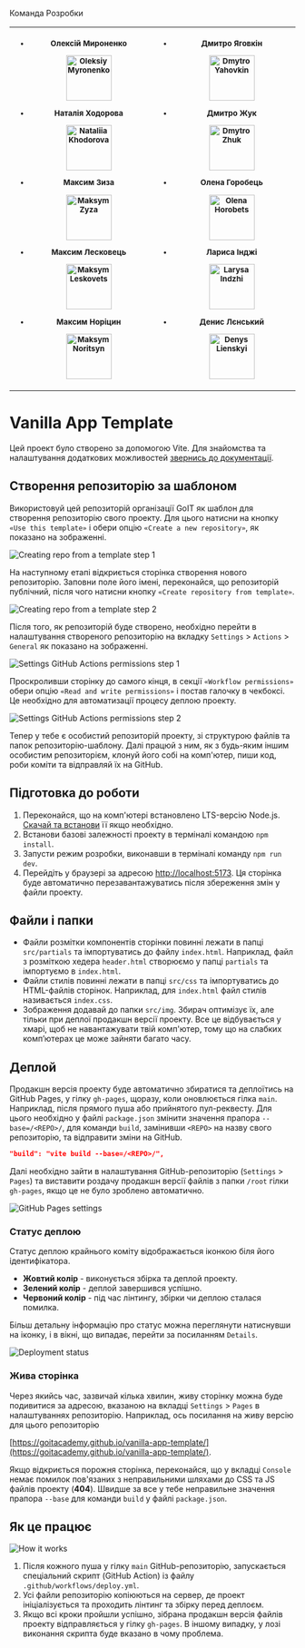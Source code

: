 
Команда Розробки
<table>
<tr>
<th align="center" width="440px">
<p> 
<small>
  <ul>
      <li>
        <p>Олексій Мироненко</p>
        <img
          width="80"
          class="dev-modal-img"
          src="https://github.com/AlexMyron/pixel-compilers/blob/main/src/images/dev-team/Oleksiy_Myronenko.webp"
          alt="Oleksiy Myronenko"
        />
      </li>
      <li>
        <p>Наталія Ходорова</p>
        <img
          width="80"
          src="https://github.com/AlexMyron/pixel-compilers/blob/main/src/images/dev-team/Nataliia_Khodorova.webp"
          alt="Nataliia Khodorova"
        />
      </li>
      <li>
        <p>Максим Зиза</p>
        <img
          width="80"
          src="https://github.com/AlexMyron/pixel-compilers/blob/main/src/images/dev-team/Maksym_Zyza.webp"
          alt="Maksym Zyza"
        />
      </li>
      <li>
        <p>Максим Лесковець</p>
        <img
          width="80"
          src="https://github.com/AlexMyron/pixel-compilers/blob/main/src/images/dev-team/Maksym_Leskovets.webp"
          alt="Maksym Leskovets"
        />
      </li>
      <li>
        <p>Максим Норіцин</p>
        <img
          width="80"
          src="https://github.com/AlexMyron/pixel-compilers/blob/main/src/images/dev-team/Maksym_Noritsyn.webp"
          alt="Maksym Noritsyn"
        />
      </li>
    </ul>
</small>
</p>
</th>
<th align="center" width="440px">
<p> 
<small>
  <ul>
      <li>
        <p>Дмитро Яговкін</p>
        <img
          width="80"
          src="https://github.com/AlexMyron/pixel-compilers/blob/main/src/images/dev-team/Dmytro_Yagovkin.webp"
          alt="Dmytro Yahovkin"
        />
      </li>
      <li>
        <p>Дмитро Жук</p>
        <img
          width="80"
          src="https://github.com/AlexMyron/pixel-compilers/blob/main/src/images/dev-team/dmytro_zhuk.webp"
          alt="Dmytro Zhuk"
        />
      </li>
      <li>
        <p>Олена Горобець</p>
        <img
          width="80"
          src="https://github.com/AlexMyron/pixel-compilers/blob/main/src/images/dev-team/Olena_Horobets.webp"
          alt="Olena Horobets"
        />
      </li>
      <li>
        <p>Лариса Інджі</p>
        <img
          width="80"
          src="https://github.com/AlexMyron/pixel-compilers/blob/main/src/images/dev-team/Larysa_Indzhi.webp"
          alt="Larysa Indzhi"
        />
      </li>
      <li>
        <p>Денис Лєнський</p>
        <img
          width="80"
          src="https://github.com/AlexMyron/pixel-compilers/blob/main/src/images/dev-team/Denys_Lienskyi.webp"
          alt="Denys Lienskyi"
        />
      </li>
    </ul>
</small>
</p>
</th>
</tr>
</table>



# Vanilla App Template

Цей проект було створено за допомогою Vite. Для знайомства та налаштування
додаткових можливостей [звернись до документації](https://vitejs.dev/).

## Створення репозиторію за шаблоном

Використовуй цей репозиторій організації GoIT як шаблон для створення
репозиторію свого проекту. Для цього натисни на кнопку `«Use this template»` і
обери опцію `«Create a new repository»`, як показано на зображенні.

![Creating repo from a template step 1](./assets/template-step-1.png)

На наступному етапі відкриється сторінка створення нового репозиторію. Заповни
поле його імені, переконайся, що репозиторій публічний, після чого натисни
кнопку `«Create repository from template»`.

![Creating repo from a template step 2](./assets/template-step-2.png)

Після того, як репозиторій буде створено, необхідно перейти в налаштування
створеного репозиторію на вкладку `Settings` > `Actions` > `General` як показано
на зображенні.

![Settings GitHub Actions permissions step 1](./assets/gh-actions-perm-1.png)

Проскроливши сторінку до самого кінця, в секції `«Workflow permissions»` обери
опцію `«Read and write permissions»` і постав галочку в чекбоксі. Це необхідно
для автоматизації процесу деплою проекту.

![Settings GitHub Actions permissions step 2](./assets/gh-actions-perm-2.png)

Тепер у тебе є особистий репозиторій проекту, зі структурою файлів та папок
репозиторію-шаблону. Далі працюй з ним, як з будь-яким іншим особистим
репозиторієм, клонуй його собі на комп'ютер, пиши код, роби коміти та відправляй
їх на GitHub.

## Підготовка до роботи

1. Переконайся, що на комп'ютері встановлено LTS-версію Node.js.
   [Скачай та встанови](https://nodejs.org/en/) її якщо необхідно.
2. Встанови базові залежності проекту в терміналі командою `npm install`.
3. Запусти режим розробки, виконавши в терміналі команду `npm run dev`.
4. Перейдіть у браузері за адресою
   [http://localhost:5173](http://localhost:5173). Ця сторінка буде автоматично
   перезавантажуватись після збереження змін у файли проекту.

## Файли і папки

- Файли розмітки компонентів сторінки повинні лежати в папці `src/partials` та
  імпортуватись до файлу `index.html`. Наприклад, файл з розміткою хедера
  `header.html` створюємо у папці `partials` та імпортуємо в `index.html`.
- Файли стилів повинні лежати в папці `src/css` та імпортуватись до HTML-файлів
  сторінок. Наприклад, для `index.html` файл стилів називається `index.css`.
- Зображення додавай до папки `src/img`. Збирач оптимізує їх, але тільки при
  деплої продакшн версії проекту. Все це відбувається у хмарі, щоб не
  навантажувати твій комп'ютер, тому що на слабких компʼютерах це може зайняти
  багато часу.

## Деплой

Продакшн версія проекту буде автоматично збиратися та деплоїтись на GitHub
Pages, у гілку `gh-pages`, щоразу, коли оновлюється гілка `main`. Наприклад,
після прямого пуша або прийнятого пул-реквесту. Для цього необхідно у файлі
`package.json` змінити значення прапора `--base=/<REPO>/`, для команди `build`,
замінивши `<REPO>` на назву свого репозиторію, та відправити зміни на GitHub.

```json
"build": "vite build --base=/<REPO>/",
```

Далі необхідно зайти в налаштування GitHub-репозиторію (`Settings` > `Pages`) та
виставити роздачу продакшн версії файлів з папки `/root` гілки `gh-pages`, якщо
це не було зроблено автоматично.

![GitHub Pages settings](./assets/repo-settings.png)

### Статус деплою

Статус деплою крайнього коміту відображається іконкою біля його ідентифікатора.

- **Жовтий колір** - виконується збірка та деплой проекту.
- **Зелений колір** - деплой завершився успішно.
- **Червоний колір** - під час лінтингу, збірки чи деплою сталася помилка.

Більш детальну інформацію про статус можна переглянути натиснувши на іконку, і в
вікні, що випадає, перейти за посиланням `Details`.

![Deployment status](./assets/deploy-status.png)

### Жива сторінка

Через якийсь час, зазвичай кілька хвилин, живу сторінку можна буде подивитися за
адресою, вказаною на вкладці `Settings` > `Pages` в налаштуваннях репозиторію.
Наприклад, ось посилання на живу версію для цього репозиторію

[https://goitacademy.github.io/vanilla-app-template/](https://goitacademy.github.io/vanilla-app-template/).

Якщо відкриється порожня сторінка, переконайся, що у вкладці `Console` немає
помилок пов'язаних з неправильними шляхами до CSS та JS файлів проекту
(**404**). Швидше за все у тебе неправильне значення прапора `--base` для
команди `build` у файлі `package.json`.

## Як це працює

![How it works](./assets/how-it-works.png)

1. Після кожного пуша у гілку `main` GitHub-репозиторію, запускається
   спеціальний скрипт (GitHub Action) із файлу `.github/workflows/deploy.yml`.
2. Усі файли репозиторію копіюються на сервер, де проект ініціалізується та
   проходить лінтинг та збірку перед деплоєм.
3. Якщо всі кроки пройшли успішно, зібрана продакшн версія файлів проекту
   відправляється у гілку `gh-pages`. В іншому випадку, у лозі виконання скрипта
   буде вказано в чому проблема.

